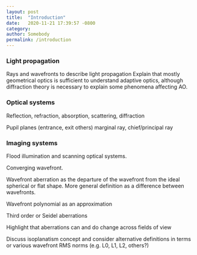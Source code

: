 ```yaml
---
layout: post
title:  "Introduction"
date:   2020-11-21 17:39:57 -0800
category:
author: Somebody
permalink: /introduction
---
```

### Light propagation

Rays and wavefronts to describe light propagation
Explain that mostly geometrical optics is sufficient to understand adaptive optics, although diffraction theory is necessary to explain some phenomena affecting AO.

### Optical systems
Reflection, refraction, absorption, scattering, diffraction

Pupil planes (entrance, exit others)
marginal ray, chief/principal ray

### Imaging systems

Flood illumination and scanning optical systems.

Converging wavefront.

Wavefront aberration as the departure of the wavefront from the ideal spherical or flat shape. More general definition as a difference between wavefronts.

Wavefront polynomial as an approximation

Third order or Seidel aberrations

Highlight that aberrations can and do change across fields of view

Discuss isoplanatism concept and consider alternative definitions in terms or various wavefront RMS norms (e.g. L0, L1, L2, others?)
